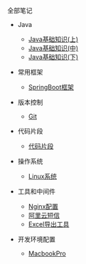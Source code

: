全部笔记

* Java
  
  * [Java基础知识(上)](Java/basic1/java-basic-questions-01.md)
  * [Java基础知识(中)](Java/basic2/java-basic-questions-02.md)
  * [Java基础知识(下)](Java/basic3/java-basic-questions-03.md)


* 常用框架
  * [SpringBoot框架](Java/Note-SpringBoot.md)


* 版本控制
  * [Git](Java/Note-git.md)


* 代码片段
  * [代码片段](Java/Note-CodeSegment.md)


* 操作系统
  * [Linux系统](Java/Note-Linux.md)

  
* 工具和中间件
  * [Nginx配置](Java/Note-Nginx.md)
  * [阿里云短信](Java/Note-Sms.md)
  * [Excel导出工具](Java/middleware/Note-Jxls.md)


* 开发环境配置
  * [MacbookPro](Java/Note-MacbookPro.md)

